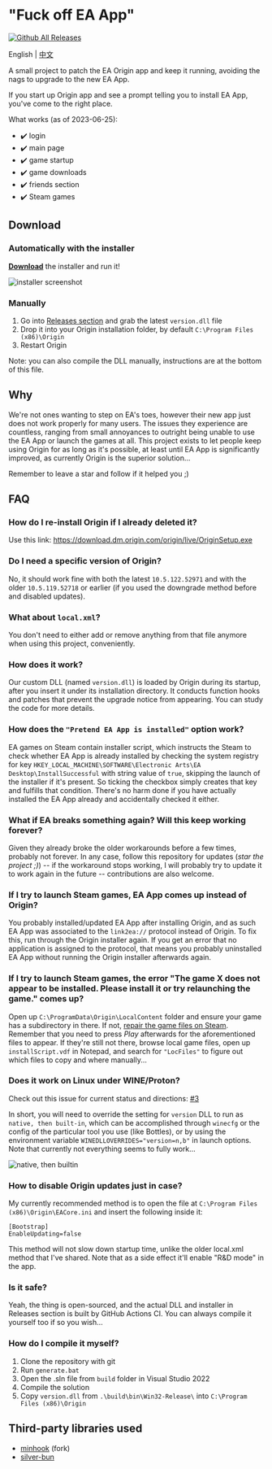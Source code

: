 # "Fuck off EA App"

[![Github All Releases](https://img.shields.io/github/downloads/p0358/Fuck_off_EA_App/total.svg)](https://github.com/p0358/Fuck_off_EA_App/releases)

 English | [中文](README_zh-CN.md) 

A small project to patch the EA Origin app and keep it running, avoiding the nags to upgrade to the new EA App.

If you start up Origin app and see a prompt telling you to install EA App, you've come to the right place.

What works (as of 2023-06-25):
* ✔️ login
* ✔️ main page
* ✔️ game startup
* ✔️ game downloads
* ✔️ friends section
* ✔️ Steam games

## Download

### Automatically with the installer

**[Download](https://github.com/p0358/Fuck_off_EA_App/releases/download/v2/Fuck_off_EA_App_installer.exe)** the installer and run it!

![installer screenshot](https://github.com/p0358/Fuck_off_EA_App/assets/5182588/1ab48e7b-e160-4248-a59a-31eb25a5b764)

### Manually

1. Go into [Releases section](https://github.com/p0358/Fuck_off_EA_App/releases) and grab the latest `version.dll` file
2. Drop it into your Origin installation folder, by default `C:\Program Files (x86)\Origin`
3. Restart Origin

Note: you can also compile the DLL manually, instructions are at the bottom of this file.

## Why

We're not ones wanting to step on EA's toes, however their new app just does not work properly for many users. The issues they experience are countless, ranging from small annoyances to outright being unable to use the EA App or launch the games at all. This project exists to let people keep using Origin for as long as it's possible, at least until EA App is significantly improved, as currently Origin is the superior solution...

Remember to leave a star and follow if it helped you ;)

## FAQ

### How do I re-install Origin if I already deleted it?

Use this link: https://download.dm.origin.com/origin/live/OriginSetup.exe

### Do I need a specific version of Origin?

No, it should work fine with both the latest `10.5.122.52971` and with the older `10.5.119.52718` or earlier (if you used the downgrade method before and disabled updates).

### What about `local.xml`?

You don't need to either add or remove anything from that file anymore when using this project, conveniently.

### How does it work?

Our custom DLL (named `version.dll`) is loaded by Origin during its startup, after you insert it under its installation directory. It conducts function hooks and patches that prevent the upgrade notice from appearing. You can study the code for more details.

### How does the `"Pretend EA App is installed"` option work?

EA games on Steam contain installer script, which instructs the Steam to check whether EA App is already installed by checking the system registry for key `HKEY_LOCAL_MACHINE\SOFTWARE\Electronic Arts\EA Desktop\InstallSuccessful` with string value of `true`, skipping the launch of the installer if it's present. So ticking the checkbox simply creates that key and fulfills that condition. There's no harm done if you have actually installed the EA App already and accidentally checked it either.

### What if EA breaks something again? Will this keep working forever?

Given they already broke the older workarounds before a few times, probably not forever. In any case, follow this repository for updates (*star the project ;)*) -- if the workaround stops working, I will probably try to update it to work again in the future -- contributions are also welcome.

### If I try to launch Steam games, EA App comes up instead of Origin?

You probably installed/updated EA App after installing Origin, and as such EA App was associated to the `link2ea://` protocol instead of Origin. To fix this, run through the Origin installer again. If you get an error that no application is assigned to the protocol, that means you probably uninstalled EA App without running the Origin installer afterwards again.

### If I try to launch Steam games, the error "The game X does not appear to be installed. Please install it or try relaunching the game." comes up?

Open up `C:\ProgramData\Origin\LocalContent` folder and ensure your game has a subdirectory in there. If not, [repair the game files on Steam](https://help.steampowered.com/faqs/view/0C48-FCBD-DA71-93EB). Remember that you need to press *Play* afterwards for the aforementioned files to appear. If they're still not there, browse local game files, open up `installScript.vdf` in Notepad, and search for `"LocFiles"` to figure out which files to copy and where manually...

### Does it work on Linux under WINE/Proton?

Check out this issue for current status and directions: [#3](https://github.com/p0358/Fuck_off_EA_App/issues/3)

In short, you will need to override the setting for `version` DLL to run as `native, then built-in`, which can be accomplished through `winecfg` or the config of the particular tool you use (like Bottles), or by using the environment variable `WINEDLLOVERRIDES="version=n,b"` in launch options. Note that currently not everything seems to fully work...

![native, then builtin](https://github.com/p0358/Fuck_off_EA_App/assets/5182588/7094bd2d-c8f9-4ec8-b841-ef7ff7c3afd6)

### How to disable Origin updates just in case?

My currently recommended method is to open the file at `C:\Program Files (x86)\Origin\EACore.ini` and insert the following inside it:
```
[Bootstrap]
EnableUpdating=false
```
This method will not slow down startup time, unlike the older local.xml method that I've shared. Note that as a side effect it'll enable "R&D mode" in the app.

### Is it safe?

Yeah, the thing is open-sourced, and the actual DLL and installer in Releases section is built by GitHub Actions CI. You can always compile it yourself too if so you wish...

### How do I compile it myself?

1. Clone the repository with git
2. Run `generate.bat`
3. Open the .sln file from `build` folder in Visual Studio 2022
4. Compile the solution
5. Copy `version.dll` from `.\build\bin\Win32-Release\` into `C:\Program Files (x86)\Origin`

## Third-party libraries used

* [minhook](https://github.com/TFORevive/minhook) (fork)
* [silver-bun](https://github.com/IcePixelx/silver-bun)
